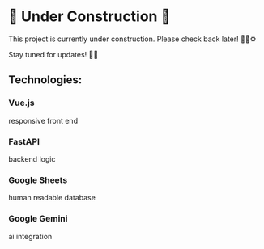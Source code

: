 # 🚧 Under Construction 🚧

This project is currently under construction. Please check back later! 👷‍♂️⚙️

Stay tuned for updates! 🔧🔨




## Technologies:
### Vue.js
responsive front end
### FastAPI
backend logic
### Google Sheets
human readable database
### Google Gemini
ai integration
